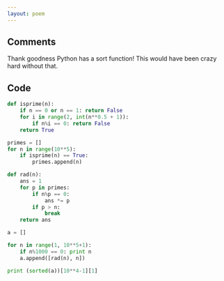 ```yaml
---
layout: poem
---
```


## Comments

Thank goodness Python has a sort function! This would have been crazy hard
without that.

## Code

```python
def isprime(n):
	if n == 0 or n == 1: return False
	for i in range(2, int(n**0.5 + 1)):
		if n%i == 0: return False
	return True

primes = []
for n in range(10**5):
	if isprime(n) == True:
		primes.append(n)

def rad(n):
	ans = 1
	for p in primes:
		if n%p == 0:
			ans *= p
		if p > n:
			break
	return ans

a = []

for n in range(1, 10**5+1):
	if n%1000 == 0: print n
	a.append([rad(n), n])

print (sorted(a))[10**4-1][1]
```
